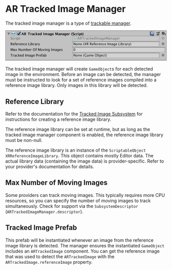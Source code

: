# AR Tracked Image Manager

The tracked image manager is a type of [trackable manager](trackable-managers.md).

![alt text](images/ar-tracked-image-manager.png "AR Tracked Image Manager")

The tracked image manager will create `GameObject`s for each detected image in the environment. Before an image can be detected, the manager must be instructed to look for a set of reference images compiled into a reference image library. Only images in this library will be detected.

## Reference Library

Refer to the documentation for the [Tracked Image Subsystem](http://docs.unity3d.com/Packages/com.unity.xr.arsubsystems@2.1/manual/image-tracking.md) for instructions for creating a reference image library.

The reference image library can be set at runtime, but as long as the tracked image manager component is enabled, the reference image library must be non-null.

The reference image library is an instance of the `ScriptableObject` `XRReferenceImageLibrary`. This object contains mostly Editor data. The actual library data (containing the image data) is provider-specific. Refer to your provider's documentation for details.

## Max Number of Moving Images

Some providers can track moving images. This typically requires more CPU resources, so you can specify the number of moving images to track simultaneously. Check for support via the `SubsystemDescriptor` (`ARTrackedImageManager.descriptor`).

## Tracked Image Prefab

This prefab will be instantiated whenever an image from the reference image library is detected. The manager ensures the instantiated `GameObject` includes an `ARTrackedImage` component. You can get the reference image that was used to detect the `ARTrackedImage` with the `ARTrackedImage.referenceImage` property.
